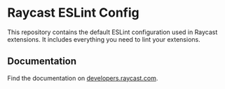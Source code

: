 # Raycast ESLint Config

This repository contains the default ESLint configuration used in Raycast extensions. It includes everything you need to lint your extensions. 

## Documentation

Find the documentation on [developers.raycast.com](https://developers.raycast.com/eslint).
